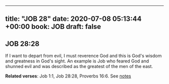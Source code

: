 
---
title: "JOB 28"
date: 2020-07-08 05:13:44 +00:00
book: JOB
draft: false
---

## JOB 28:28

If I want to depart from evil, I must reverence God and this is God's wisdom and greatness in God's sight. An example is Job who feared God and shunned evil and was described as the greatest of the men of the east.

**Related verses**: Job 1:1, Job 28:28, Proverbs 16:6. See [notes](https://my.bible.com/notes/3468934557419168364)

